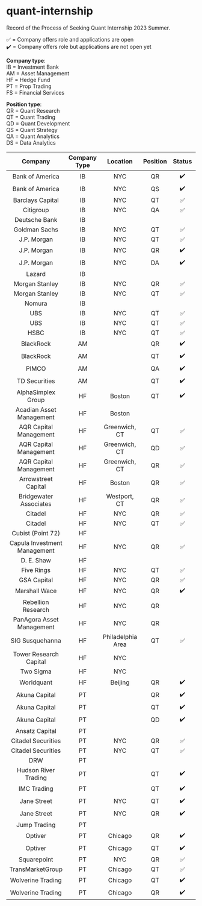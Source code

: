 # quant-internship
Record of the Process of Seeking Quant Internship 2023 Summer.

✅ = Company offers role and applications are open  
✔️ = Company offers role but applications are not open yet  

__Company type__:  
IB = Investment Bank  
AM = Asset Management  
HF = Hedge Fund  
PT = Prop Trading  
FS = Financial Services  

__Position type__:  
QR = Quant Research  
QT = Quant Trading  
QD = Quant Development  
QS = Quant Strategy  
QA = Quant Analytics  
DS = Data Analytics

| Company | Company Type | Location | Position | Status | Deadline | Apply | Progress | 
| :-----: | :----: | :----: | :----: | :----: | :----: |:----: | :----: |
| Bank of America | IB | NYC | QR | ✔️ |  | https://campus.bankofamerica.com/careers/Global-Quantitative-Investment-Strategy-Research-Summer-Associate-Program-US.html |  |
| Bank of America | IB | NYC | QS | ✔️ | | https://campus.bankofamerica.com/careers/Global-Markets-Quantitative-Strategies-Summer-Associate-Program-US.html | |
| Barclays Capital | IB | NYC | QT | ✅ |  | https://search.jobs.barclays/job/new-york/sales-and-trading-analyst-expert-summer-intern-program-2023/13015/27079294832 |  |
| Citigroup | IB | NYC | QA | ✅ |  | https://jobs.citi.com/job/new-york/quantitative-analysis-summer-analyst-north-america-2023/287/28553736048 |  |
| Deutsche Bank | IB | | | |  | https://careers.db.com/students-graduates/search-programmes/index?language_id=1#/graduate/?program=11 |  |
| Goldman Sachs | IB | NYC | QT | ✅ |  | https://goldmansachs.tal.net/vx/lang-en-GB/mobile-0/brand-2/user-3251021/xf-caeaaeb33c61/candidate/so/pm/1/pl/1/opp/2-Summer-Analyst-Summer-Associate-Internship-programs/en-GB |  |
| J.P. Morgan | IB | NYC | QT | ✅ | Oct 1  | https://careers.jpmorgan.com/global/en/students/programs/markets-summer-analyst |  |
| J.P. Morgan | IB | NYC | QR | ✔️ |  | https://careers.jpmorgan.com/global/en/students/programs/qr-summer-associate |  |
| J.P. Morgan | IB | NYC | DA | ✔️ |  | https://careers.jpmorgan.com/global/en/students/programs/data-analytics-opportunities |  |
| Lazard | IB | | | |  | https://lazard-careers.tal.net/vx/lang-en-GB/appcentre-ext/brand-4/user-4/xf-41fc224c7843/wid-2/candidate/jobboard/vacancy/2/adv/|  |
| Morgan Stanley | IB | NYC | QR | ✅ | Aug 19 | https://www.morganstanley.com/careers/students-graduates/opportunities/12854|  |
| Morgan Stanley | IB | NYC | QT | ✅ | Aug 19 | https://www.morganstanley.com/careers/students-graduates/opportunities/12830|  |
| Nomura | IB | | |  | | https://nomuracampus.tal.net/candidate/jobboard/vacancy/1/adv/?|  |
| UBS | IB | NYC | QT | ✅ | Sep 30 | https://jobs.ubs.com/TGnewUI/Search/home/HomeWithPreLoad?partnerid=25008&siteid=5131&PageType=JobDetails&jobid=254956#jobDetails=254956_5131|  |
| UBS | IB | NYC | QT | ✅ | Sep 30 | https://jobs.ubs.com/TGnewUI/Search/home/HomeWithPreLoad?partnerid=25008&siteid=5131&PageType=JobDetails&jobid=254960#jobDetails=254960_5131|  |
| HSBC | IB | NYC | QT | ✅ | Sep 30 | https://www.hsbc.com/careers/students-and-graduates/student-opportunities/markets-and-securities-services|  |
| BlackRock | AM |  | QR | ✔️ | | https://careers.blackrock.com/early-careers/#summer-analyst-program-us|  |
| BlackRock | AM |  | QT | ✔️ | | https://careers.blackrock.com/early-careers/#summer-analyst-program-us|  |
| PIMCO | AM |  | QA | ✔️ | | https://www.pimco.com/en-us/our-firm/careers/students/internships|  |
| TD Securities | AM |  | QT | ✔️ | | https://jobs.td.com/en/campus-recruitment/tds/programs/#toggle-id-3 |  |
| AlphaSimplex Group | HF | Boston  | QT | ✔️ | | https://www.alphasimplex.com/careers/internship-opportunities/ |  |
| Acadian Asset Management | HF | Boston  |  |  | | https://www.acadian-asset.com/careers/open-positions |  |
| AQR Capital Management | HF | Greenwich, CT  | QT | ✅ | | https://careers.aqr.com/jobs/university-open-positions/greenwich-ct/2023-summer-internship-express-interest/2194349?gh_jid=2194349#/ |  |
| AQR Capital Management | HF | Greenwich, CT  | QD | ✅ | | https://careers.aqr.com/jobs/university-open-positions/greenwich-ct/2023-summer-internship-express-interest/2194349?gh_jid=2194349#/ |  |
| AQR Capital Management | HF | Greenwich, CT  | QR | ✅ | | https://careers.aqr.com/jobs/university-open-positions/greenwich-ct/2023-summer-internship-express-interest/2194349?gh_jid=2194349#/ |  |
| Arrowstreet Capital | HF | Boston  | QR | ✅ | | https://www.arrowstreetcapital.com/careers/students-and-recent-graduates/ |  |
| Bridgewater Associates | HF | Westport, CT  | QR | ✅ | | https://boards.greenhouse.io/bridgewater89/jobs/4076389002 |  |
| Citadel | HF | NYC  | QR | ✅ | | https://www.citadel.com/careers/details/quantitative-research-analyst-intern-us/ |  |
| Citadel | HF | NYC | QT | ✅ | | https://www.citadel.com/careers/details/trader-intern-us/ |  |
| Cubist (Point 72) | HF | | |  | | https://careers.point72.com/?filters=_experience=Interns%20and%20Entry%20Level_area=All%20Investment%20Services |  |
| Capula Investment Management | HF | NYC | QR | ✅ | Dec 31 | https://fsr.cvmailuk.com/capula/main.cfm?page=jobSpecific&jobId=60516&rcd=672723&queryString=groupType%5F3%3D%26groupType%5F73%3D%26groupType%5F74%3D3599%26x%2Dtoken%3Dt9k58yhk71lxihj95w46jiw9lt7loah54agn1am5 |  |
| D. E. Shaw | HF | | |  | | https://www.deshaw.com/careers/internships |  |
| Five Rings | HF | NYC | QT |✅  | | https://fiverings.avature.net/careers/FolderDetail/New-York-New-York-United-States-Quantitative-Trading-Intern-Summer-2023/586 |  |
| GSA Capital | HF | NYC | QR | ✅  | | https://www.gsacapital.com/?section=careers |  |
| Marshall Wace | HF | NYC | QR | ✔️ | | https://www.mwam.com/internships/new-york-internship/ |  |
| Rebellion Research | HF | NYC | QR |  | | https://www.rebellionresearch.com/ |  |
| PanAgora Asset Management | HF | NYC | QR |  | | https://www.panagora.com/careers-panagora-asset-management/ |  |
| SIG Susquehanna | HF | Philadelphia Area | QT | ✅ | | https://careers.sig.com/job/6289/Trading-Intern-Summer-2023-Expression-of-Interest |  |
| Tower Research Capital | HF | NYC | |  | | https://www.tower-research.com/positions |  |
| Two Sigma | HF | NYC | |  | | https://www.twosigma.com/careers/internships/ |  |
| Worldquant | HF | Beijing | QR | ✔️	 | | https://www.tower-research.com/positions |  |
| Akuna Capital | PT |   | QR | ✔️ | | https://akunacapital.com/careers#careers |  |
| Akuna Capital | PT |   | QT | ✔️ | | https://akunacapital.com/careers#careers |  |
| Akuna Capital | PT |   | QD | ✔️ | | https://akunacapital.com/careers#careers |  |
| Ansatz Capital | PT |   |  |  | | https://jobs.lever.co/ansatzcapital |  |
| Citadel Securities | PT | NYC | QR | ✅ | | https://www.citadelsecurities.com/careers/details/quantitative-research-analyst-intern-us/ |  |
| Citadel Securities| PT | NYC | QT | ✅ | |https://www.citadelsecurities.com/careers/details/trader-intern-us/ |  |
| DRW | PT | | |  | | https://drw.com/work-at-drw/interns/ |  |
| Hudson River Trading | PT | | QT | ✔️ | | https://www.hudsonrivertrading.com/campus-recruiting/ |  |
| IMC Trading | PT | | QT | ✔️ | | https://careers.imc.com/us/en/c/internships-jobs |  |
| Jane Street | PT | NYC | QT | ✔️ | | https://www.janestreet.com/join-jane-street/internships/ |  |
| Jane Street | PT | NYC | QR | ✔️ | | https://www.janestreet.com/join-jane-street/internships/ |  |
| Jump Trading | PT | |  |  | | https://www.jumptrading.com/careers/ |  |
| Optiver | PT | Chicago | QR | ✔️ | | https://www.optiver.com/working-at-optiver/career-opportunities/?filter-level=internship |  |
| Optiver | PT | Chicago | QT | ✔️ | | https://www.optiver.com/working-at-optiver/career-opportunities/?filter-level=internship |  |
| Squarepoint | PT | NYC | QR | ✅ | | https://squarepoint-capital.com/job#243853 |  |
| TransMarketGroup	 | PT | Chicago	 | QT | ✅ | | https://apply.workable.com/transmarket-operations-llc/j/79695E0F85/ |  |
| Wolverine Trading	 | PT | Chicago	 | QT | ✔️ | | https://www.wolve.com/careers#open-intern-positions |  |
| Wolverine Trading	 | PT | Chicago	 | QR | ✔️ | | https://www.wolve.com/careers#open-intern-positions |  |